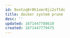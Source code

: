 ```yaml
---
id: 9xntzq0r0h1xmr8ji2sftdc
title: docker system prune
desc: ''
updated: 1671447788610
created: 1671447779475
---
```

